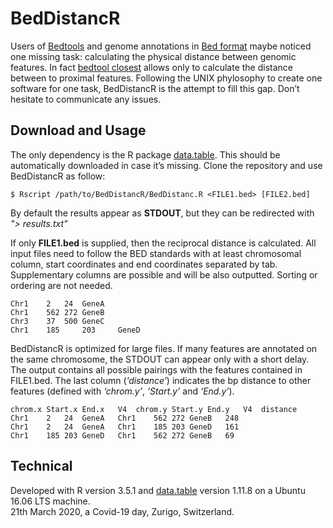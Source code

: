 # BedDistancR

Users of [Bedtools](https://bedtools.readthedocs.io/en/latest/index.html) and genome annotations in [Bed format](https://www.ensembl.org/info/website/upload/bed.html) maybe noticed one missing task: calculating the physical distance between genomic features. In fact [bedtool closest](https://bedtools.readthedocs.io/en/latest/content/tools/closest.html) allows only to calculate the distance between to proximal features. Following the UNIX phylosophy to create one software for one task, BedDistancR is the attempt to fill this gap. Don’t hesitate to communicate any issues.

Download and Usage
----------------------

The only dependency is the R package [data.table](https://cran.r-project.org/web/packages/data.table/). This should be automatically downloaded in case it’s missing. Clone the repository and use BedDistancR as follow:
```
$ Rscript /path/to/BedDistancR/BedDistanc.R <FILE1.bed> [FILE2.bed] 
```
By default the results appear as **STDOUT**, but they can be redirected with *"> results.txt"*

If only **FILE1.bed** is supplied, then the reciprocal distance is calculated. All input files need to follow the BED standards with at least  chromosomal column, start coordinates and end coordinates separated by tab. Supplementary columns are possible and will be also outputted. Sorting or ordering are not needed.
```
Chr1	2	24	GeneA
Chr1	562	272	GeneB
Chr3	37	500	GeneC
Chr1    185     203     GeneD

```
BedDistancR is optimized for large files. If many features are annotated on the same chromosome, the STDOUT can appear only with a short delay.
The output contains all possible pairings with the features contained in FILE1.bed. The last column (*‘distance’*) indicates the bp distance to other features  (defined with *‘chrom.y’*, *‘Start.y’* and *‘End.y’*).

```
chrom.x	Start.x	End.x	V4	chrom.y	Start.y	End.y	V4	distance
Chr1	2	24	GeneA	Chr1	562	272	GeneB	248
Chr1	2	24	GeneA	Chr1	185	203	GeneD	161
Chr1	185	203	GeneD	Chr1	562	272	GeneB	69
```


Technical
---------------
Developed with R version 3.5.1 and [data.table](https://cran.r-project.org/web/packages/data.table/) version 1.11.8 on a Ubuntu 16.06 LTS machine.      
21th March 2020, a Covid-19 day, Zurigo, Switzerland.
